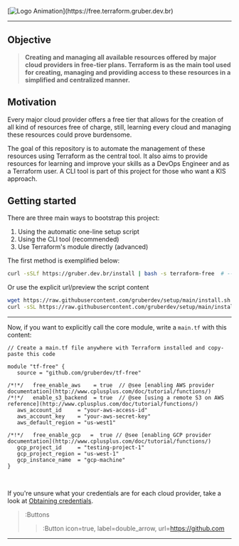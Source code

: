 [![Logo Animation](https://readme-typing-svg.herokuapp.com?font=Major+Mono+Display&color=00E7F7&size=40&vCenter=true&width=800&height=130&lines=tf-free;cloud+for+free.)](https://free.terraform.gruber.dev.br)

---

## Objective

> **Creating and managing all available resources offered by major cloud providers in free-tier plans. Terraform is as the main tool used for creating, managing and providing access to these resources in a simplified and centralized manner.**

## Motivation

Every major cloud provider offers a free tier that allows for the creation of all kind of resources free of charge, still, learning every cloud and managing these resources could prove burdensome.

The goal of this repository is to automate the management of these resources using Terraform as the central tool. It also aims to provide resources for learning and improve your skills as a DevOps Engineer and as a Terraform user. A CLI tool is part of this project for those who want a KIS approach.

## Getting started

There are three main ways to bootstrap this project:

1. Using the automatic one-line setup script
2. Using the CLI tool (recommended)
3. Use Terraform's module directly (advanced)

The first method is exemplified below:

```bash | --no-wmbar
curl -sSLf https://gruber.dev.br/install | bash -s terraform-free  # --> one liner docker-install for debian-based systems
```

Or use the explicit url/preview the script content

```bash | --no-wmbar
wget https://raw.githubusercontent.com/gruberdev/setup/main/install.sh && cat install.sh && rm install.sh # --> direct url to the bash script
curl -sSL https://raw.githubusercontent.com/gruberdev/setup/main/install.sh | bash -s terraform-free
```

---

Now, if you want to explicitly call the core module, write a `main.tf` with this content:

```hcl | /example/main.tf
// Create a main.tf file anywhere with Terraform installed and copy-paste this code

module "tf-free" {
   source = "github.com/gruberdev/tf-free"

/*!*/   free_enable_aws    = true  // @see [enabling AWS provider documentation](http://www.cplusplus.com/doc/tutorial/functions/)
/*!*/   enable_s3_backend  = true  // @see [using a remote S3 on AWS reference](http://www.cplusplus.com/doc/tutorial/functions/)
   aws_account_id     = "your-aws-access-id"
   aws_account_key    = "your-aws-secret-key"
   aws_default_region = "us-west1"

/*!*/   free_enable_gcp   =  true // @see [enabling GCP provider documentation](http://www.cplusplus.com/doc/tutorial/functions/)
   gcp_project_id     = "testing-project-1"
   gcp_project_region = "us-west-1"
   gcp_instance_name  = "gcp-machine"
}
```

<br>

If you're unsure what your credentials are for each cloud provider, take a look at [Obtaining credentials]().

> :Buttons
>
> > :Button icon=true, label=double_arrow, url=https://github.com

---

<!-- Images URLs -->

[drone-img]: https://img.shields.io/drone/build/gruberdev/tf-free?label=Pipeline%20Status&color=46bac0&labelColor=1F1F1F&logo=Drone&style=for-the-badge&server=https%3A%2F%2Fdrone.gruber.dev.br
[docs-img]: https://img.shields.io/badge/read%20documentation-online?style=flat-square&logo=zeit&color=black

<!-- Repository links -->

[brand]: https://www.hashicorp.com/brand
[disclaimer]: https://www.hashicorp.com/trademark-policy
[guidelines]: https://www.hashicorp.com/community-guidelines
[free-aws]: https://aws.amazon.com/free/?all-free-tier
[free-gcp]: https://cloud.google.com/free
[free-docs-gcp]: https://cloud.google.com/free/docs/gcp-free-tier
[free-azure]: https://azure.microsoft.com/en-us/free/
[azure-faq]: https://azure.microsoft.com/en-us/free/free-account-faq/
[azure-full-terms]: https://azure.microsoft.com/en-us/offers/ms-azr-0044p/
[aws-faq]: https://aws.amazon.com/free/free-tier-faqs/
[go-color-url]: https://github.com/fatih/color
[go-releaser-url]: https://github.com/goreleaser/goreleaser
[go-cobra-url]: https://github.com/spf13/cobra
[shell-has-url]: https://github.com/kdabir/has
[go-prompt-url]: https://github.com/c-bata/go-prompt
[go-task-url]: https://github.com/go-task/task
[go-tfexec-url]: https://github.com/hashicorp/terraform-exec
[docs-repo-url]: https://github.com/CONNECT-platform/codedoc
[aws-key-info]: https://docs.aws.amazon.com/general/latest/gr/aws-sec-cred-types.html#access-keys-and-secret-access-keys
[aws-key-create]: https://aws.amazon.com/premiumsupport/knowledge-center/create-access-key/
[aws-account-create]: https://aws.amazon.com/premiumsupport/knowledge-center/create-and-activate-aws-account/
[aws-vpc-info]: https://aws.amazon.com/vpc/?vpc-blogs.sort-by=item.additionalFields.createdDate&vpc-blogs.sort-order=desc
[aws-igw-info]: https://docs.aws.amazon.com/vpc/latest/userguide/VPC_Internet_Gateway.html
[aws-ec2-info]: https://aws.amazon.com/ec2/
[aws-s3-info]: https://aws.amazon.com/s3/
[aws-rds-info]: https://aws.amazon.com/rds/
[aws-route-info]: https://docs.aws.amazon.com/vpc/latest/userguide/VPC_Route_Tables.html
[aws-sub-info]: https://docs.aws.amazon.com/vpc/latest/userguide/working-with-vpcs.html
[aws-tf-provider]: https://registry.terraform.io/providers/hashicorp/aws/latest/
[aws-regions]: https://aws.amazon.com/about-aws/global-infrastructure/
[aws-terms]: https://aws.amazon.com/free/terms/
[aws-prevent-charges]: https://aws.amazon.com/premiumsupport/knowledge-center/free-tier-charges/
[aws-alarms-free]: https://docs.aws.amazon.com/awsaccountbilling/latest/aboutv2/tracking-free-tier-usage.html#free-budget
[aws-sorted-list]: https://aws.amazon.com/free/?all-free-tier.sort-by=item.additionalFields.SortRank&all-free-tier.sort-order=asc&awsf.Free%20Tier%20Types=tier%23always-free%7Ctier%2312monthsfree&awsf.Free%20Tier%20Categories=*all
[aws-dynamodb-info]: https://aws.amazon.com/dynamodb/
[remote-tfstate-url]: https://github.com/cloudposse/terraform-aws-tfstate-backend
